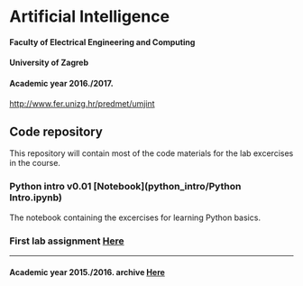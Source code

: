 # Artificial Intelligence
#### Faculty of Electrical Engineering and Computing
#### University of Zagreb
#### Academic year 2016./2017.
http://www.fer.unizg.hr/predmet/umjint

## Code repository
This repository will contain most of the code materials for the lab excercises in the course.

### Python intro v0.01 [Notebook](python_intro/Python Intro.ipynb)

The notebook containing the excercises for learning Python basics.

### First lab assignment [Here](lab1/)

---------------------------------------------------------------------------------------------

#### Academic year 2015./2016. archive [Here](AY2015-16/)
